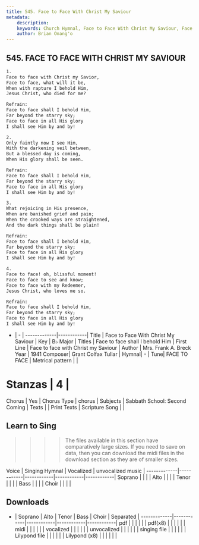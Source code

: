 ```yaml
---
title: 545. Face to Face With Christ My Saviour
metadata:
    description: 
    keywords: Church Hymnal, Face to Face With Christ My Saviour, Face to face with Christ my Saviour, Face to face shall I behold Him
    author: Brian Onang'o
---
```



## 545. FACE TO FACE WITH CHRIST MY SAVIOUR

```txt
1.
Face to face with Christ my Savior,
Face to face, what will it be,
When with rapture I behold Him,
Jesus Christ, who died for me?

Refrain:
Face to face shall I behold Him,
Far beyond the starry sky;
Face to face in all His glory
I shall see Him by and by!

2.
Only faintly now I see Him,
With the darkening veil between,
But a blessed day is coming,
When His glory shall be seen.

Refrain:
Face to face shall I behold Him,
Far beyond the starry sky;
Face to face in all His glory
I shall see Him by and by!

3.
What rejoicing in His presence,
When are banished grief and pain;
When the crooked ways are straightened,
And the dark things shall be plain!

Refrain:
Face to face shall I behold Him,
Far beyond the starry sky;
Face to face in all His glory
I shall see Him by and by!

4.
Face to face! oh, blissful moment!
Face to face to see and know;
Face to face with my Redeemer,
Jesus Christ, who loves me so.

Refrain:
Face to face shall I behold Him,
Far beyond the starry sky;
Face to face in all His glory
I shall see Him by and by!

```

- |   -  |
-------------|------------|
Title | Face to Face With Christ My Saviour |
Key | B♭ Major |
Titles | Face to face shall I behold Him |
First Line | Face to face with Christ my Saviour |
Author | Mrs. Frank A. Breck
Year | 1941
Composer| Grant Colfax Tullar |
Hymnal|  - |
Tune| FACE TO FACE |
Metrical pattern | |
# Stanzas | 4 |
Chorus | Yes |
Chorus Type | chorus |
Subjects | Sabbath School: Second Coming |
Texts |  |
Print Texts | 
Scripture Song |  |
  
## Learn to Sing

>>>> The files available in this section have comparatively large sizes. If you need to save on data, then you can download the midi files in the download section as they are of smaller sizes.

Voice |  Singing Hymnal | Vocalized | unvocalized music |
-------------|------------|------------|------------|------------|
Soprano | | | |
Alto | | | |
Tenor | | | |
Bass | | | |
Choir | | | |

## Downloads

- |  Soprano | Alto | Tenor | Bass | Choir | Separated |
-------------|------------|------------|------------|------------|
pdf | | | | | |
pdf(x8) | | | | | |
midi | | | | | |
vocalized | | | | | |
unvocalized | | | | | |
singing file | | | | | |
Lilypond file | | | | | |
Lilypond (x8) | | | | | |
  